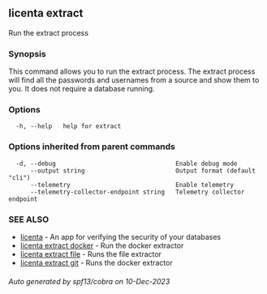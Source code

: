 ## licenta extract

Run the extract process

### Synopsis

This command allows you to run the extract process. The extract process will find all the passwords and usernames from a source and show them to you. It does not require a database running.

### Options

```
  -h, --help   help for extract
```

### Options inherited from parent commands

```
  -d, --debug                                 Enable debug mode
      --output string                         Output format (default "cli")
      --telemetry                             Enable telemetry
      --telemetry-collector-endpoint string   Telemetry collector endpoint
```

### SEE ALSO

* [licenta](licenta.md)	 - An app for verifying the security of your databases
* [licenta extract docker](licenta_extract_docker.md)	 - Run the docker extractor
* [licenta extract file](licenta_extract_file.md)	 - Runs the file extractor
* [licenta extract git](licenta_extract_git.md)	 - Runs the docker extractor

###### Auto generated by spf13/cobra on 10-Dec-2023
